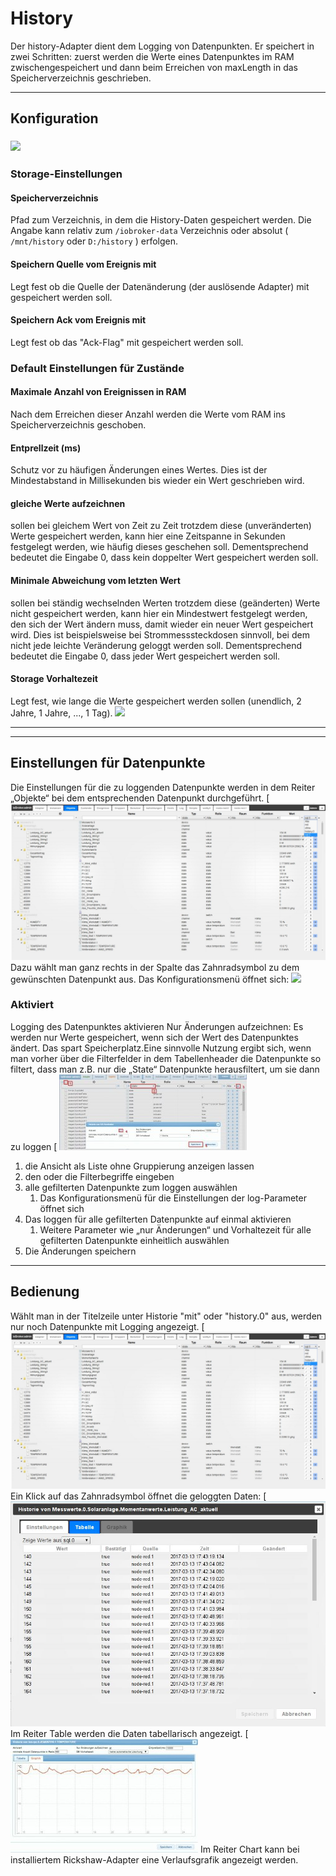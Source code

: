 
# History

Der history-Adapter dient dem Logging von Datenpunkten. Er speichert in zwei Schritten: zuerst werden die Werte eines Datenpunktes im RAM zwischengespeichert und dann beim Erreichen von maxLength in das Speicherverzeichnis geschrieben.


* * *

## [](https://github.com/ioBroker/ioBroker/wiki/ioBroker-Adapter-history#konfiguration)Konfiguration

### [![](img/ioBroker_Adapter_History_Konfig.jpg)](img/ioBroker_Adapter_History_Konfig.jpg)

### Storage-Einstellungen

#### Speicherverzeichnis

Pfad zum Verzeichnis, in dem die History-Daten gespeichert werden. Die Angabe kann relativ zum `/iobroker-data` Verzeichnis oder absolut ( `/mnt/history` oder `D:/history` ) erfolgen.

#### Speichern Quelle vom Ereignis mit

Legt fest ob die Quelle der Datenänderung (der auslösende Adapter) mit gespeichert werden soll.

#### Speichern Ack vom Ereignis mit

Legt fest ob das "Ack-Flag" mit gespeichert werden soll.  

### Default Einstellungen für Zustände

#### Maximale Anzahl von Ereignissen in RAM

Nach dem Erreichen dieser Anzahl werden die Werte vom RAM ins Speicherverzeichnis geschoben.

#### Entprellzeit (ms)

Schutz vor zu häufigen Änderungen eines Wertes. Dies ist der Mindestabstand in Millisekunden bis wieder ein Wert geschrieben wird.

#### gleiche Werte aufzeichnen

sollen bei gleichem Wert von Zeit zu Zeit trotzdem diese (unveränderten) Werte gespeichert werden, kann hier eine Zeitspanne in Sekunden festgelegt werden, wie häufig dieses geschehen soll. Dementsprechend bedeutet die Eingabe 0, dass kein doppelter Wert gespeichert werden soll.

#### Minimale Abweichung vom letzten Wert

sollen bei ständig wechselnden Werten trotzdem diese (geänderten) Werte nicht gespeichert werden, kann hier ein Mindestwert festgelegt werden, den sich der Wert ändern muss, damit wieder ein neuer Wert gespeichert wird. Dies ist beispielsweise bei Strommesssteckdosen sinnvoll, bei dem nicht jede leichte Veränderung geloggt werden soll. Dementsprechend bedeutet die Eingabe 0, dass jeder Wert gespeichert werden soll.

#### Storage Vorhaltezeit

Legt fest, wie lange die Werte gespeichert werden sollen (unendlich, 2 Jahre, 1 Jahre, ..., 1 Tag). [![](img/ioBroker_Adapter_SQL_objects_timerange.jpg)](img/ioBroker_Adapter_SQL_objects_timerange.jpg)  

* * *

* * *

## <span id="Einstellungen_fuer_Datenpunkte">Einstellungen für Datenpunkte</span>

Die Einstellungen für die zu loggenden Datenpunkte werden in dem Reiter „Objekte“ bei dem entsprechenden Datenpunkt durchgeführt. [
![](img/adapter-historyundefined_ioBroker_Adapter_SQL_objects_filter.jpg)
 Dazu wählt man ganz rechts in der Spalte das Zahnradsymbol zu dem gewünschten Datenpunkt aus. Das Konfigurationsmenü öffnet sich: [![](img/ioBroker_Adapter_SQL_objects.jpg)](img/ioBroker_Adapter_SQL_objects.jpg)

### <span id="Aktiviert">Aktiviert</span>

Logging des Datenpunktes aktivieren Nur Änderungen aufzeichnen: Es werden nur Werte gespeichert, wenn sich der Wert des Datenpunktes ändert. Das spart Speicherplatz.Eine sinnvolle Nutzung ergibt sich, wenn man vorher über die Filterfelder in dem Tabellenheader die Datenpunkte so filtert, dass man z.B. nur die „State“ Datenpunkte herausfiltert, um sie dann zu loggen [
![](img/adapter-historyundefined_Filtern_loggen-300x121.jpg)


1.  die Ansicht als Liste ohne Gruppierung anzeigen lassen
2.  den oder die Filterbegriffe eingeben
3.  alle gefilterten Datenpunkte zum loggen auswählen
    1.  Das Konfigurationsmenü für die Einstellungen der log-Parameter öffnet sich
4.  Das loggen für alle gefilterten Datenpunkte auf einmal aktivieren
    1.  Weitere Parameter wie „nur Änderungen“ und Vorhaltezeit für alle gefilterten Datenpunkte einheitlich auswählen
5.  Die Änderungen speichern

* * *

## <span id="Bedienung">**Bedienung**</span>

Wählt man in der Titelzeile unter Historie "mit" oder "history.0" aus, werden nur noch Datenpunkte mit Logging angezeigt. [
![](img/adapter-historyundefined_ioBroker_Adapter_SQL_objects_filter.jpg)
 Ein Klick auf das Zahnradsymbol öffnet die geloggten Daten: [
![](img/adapter-historyundefined_ioBroker_Adapter_SQL_objects_Data.jpg)
 Im Reiter Table werden die Daten tabellarisch angezeigt. [
![](img/adapter-historyundefined_ioBroker_Adapter_rickshaw03-300x182.jpg)
 Im Reiter Chart kann bei installiertem Rickshaw-Adapter eine Verlaufsgrafik angezeigt werden.